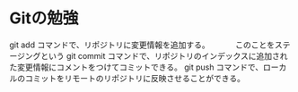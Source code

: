 # Gitの勉強
 git add コマンドで、リポジトリに変更情報を追加する。
　　　このことをステージングという
 git commit コマンドで、リポジトリのインデックスに追加された変更情報にコメントをつけてコミットできる。
 git push コマンドで、ローカルのコミットをリモートのリポジトリに反映させることができる。
